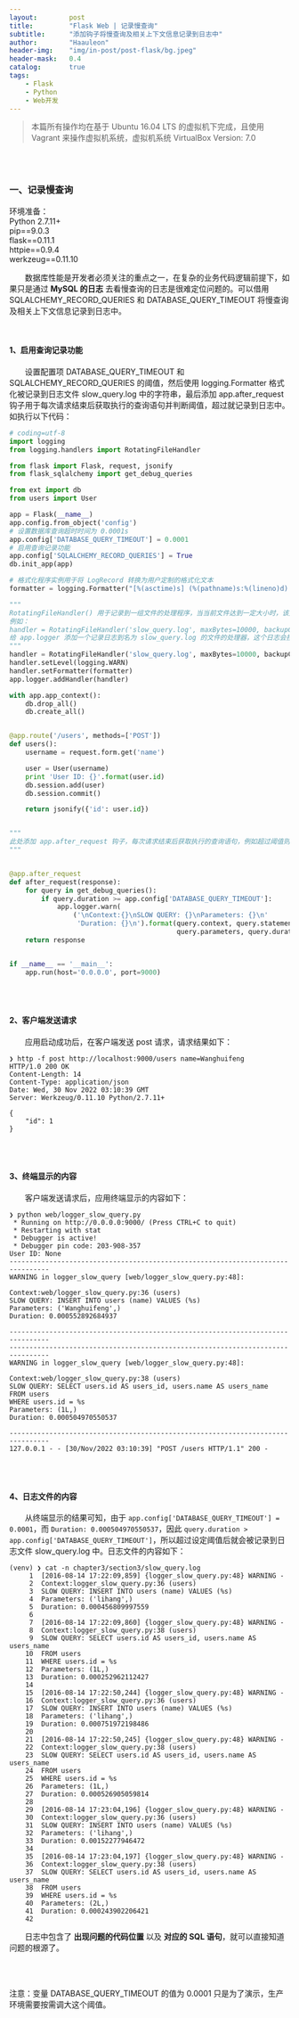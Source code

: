 ```yaml
---
layout:        post
title:         "Flask Web | 记录慢查询"
subtitle:      "添加钩子将慢查询及相关上下文信息记录到日志中"
author:        "Haauleon"
header-img:    "img/in-post/post-flask/bg.jpeg"
header-mask:   0.4
catalog:       true
tags:
    - Flask
    - Python
    - Web开发
---
```


> 本篇所有操作均在基于 Ubuntu 16.04 LTS 的虚拟机下完成，且使用 Vagrant 来操作虚拟机系统，虚拟机系统 VirtualBox Version: 7.0 

<br>
<br>

### 一、记录慢查询
环境准备：     
Python 2.7.11+      
pip==9.0.3     
flask==0.11.1   
httpie==0.9.4     
werkzeug==0.11.10       

&emsp;&emsp;数据库性能是开发者必须关注的重点之一，在复杂的业务代码逻辑前提下，如果只是通过 **MySQL 的日志** 去看慢查询的日志是很难定位问题的。可以借用 SQLALCHEMY_RECORD_QUERIES 和 DATABASE_QUERY_TIMEOUT 将慢查询及相关上下文信息记录到日志中。     

<br>

#### 1、启用查询记录功能
&emsp;&emsp;设置配置项 DATABASE_QUERY_TIMEOUT 和 SQLALCHEMY_RECORD_QUERIES 的阈值，然后使用 logging.Formatter 格式化被记录到日志文件 slow_query.log 中的字符串，最后添加 app.after_request 钩子用于每次请求结束后获取执行的查询语句并判断阈值，超过就记录到日志中。如执行以下代码：                
```python
# coding=utf-8
import logging
from logging.handlers import RotatingFileHandler

from flask import Flask, request, jsonify
from flask_sqlalchemy import get_debug_queries

from ext import db
from users import User

app = Flask(__name__)
app.config.from_object('config')
# 设置数据库查询超时时间为 0.0001s
app.config['DATABASE_QUERY_TIMEOUT'] = 0.0001
# 启用查询记录功能
app.config['SQLALCHEMY_RECORD_QUERIES'] = True
db.init_app(app)

# 格式化程序实例用于将 LogRecord 转换为用户定制的格式化文本
formatter = logging.Formatter("[%(asctime)s] (%(pathname)s:%(lineno)d) %(levelname)s - %(message)s")

"""
RotatingFileHandler() 用于记录到一组文件的处理程序，当当前文件达到一定大小时，该处理程序将从一个文件切换到下一个文件。
例如：
handler = RotatingFileHandler('slow_query.log', maxBytes=10000, backupCount=10)
给 app.logger 添加一个记录日志到名为 slow_query.log 的文件的处理器，这个日志会按大小切分
"""
handler = RotatingFileHandler('slow_query.log', maxBytes=10000, backupCount=10)
handler.setLevel(logging.WARN)
handler.setFormatter(formatter)
app.logger.addHandler(handler)

with app.app_context():
    db.drop_all()
    db.create_all()


@app.route('/users', methods=['POST'])
def users():
    username = request.form.get('name')

    user = User(username)
    print 'User ID: {}'.format(user.id)
    db.session.add(user)
    db.session.commit()

    return jsonify({'id': user.id})


"""
此处添加 app.after_request 钩子，每次请求结束后获取执行的查询语句，例如超过阈值则记录日志
"""


@app.after_request
def after_request(response):
    for query in get_debug_queries():
        if query.duration >= app.config['DATABASE_QUERY_TIMEOUT']:
            app.logger.warn(
                ('\nContext:{}\nSLOW QUERY: {}\nParameters: {}\n'
                 'Duration: {}\n').format(query.context, query.statement,
                                          query.parameters, query.duration))
    return response


if __name__ == '__main__':
    app.run(host='0.0.0.0', port=9000)
```

<br>
<br>

#### 2、客户端发送请求
&emsp;&emsp;应用启动成功后，在客户端发送 post 请求，请求结果如下：     
```
❯ http -f post http://localhost:9000/users name=Wanghuifeng
HTTP/1.0 200 OK
Content-Length: 14
Content-Type: application/json
Date: Wed, 30 Nov 2022 03:10:39 GMT
Server: Werkzeug/0.11.10 Python/2.7.11+

{
    "id": 1
}
```

<br>
<br>

#### 3、终端显示的内容
&emsp;&emsp;客户端发送请求后，应用终端显示的内容如下：     
```
❯ python web/logger_slow_query.py
 * Running on http://0.0.0.0:9000/ (Press CTRL+C to quit)
 * Restarting with stat
 * Debugger is active!
 * Debugger pin code: 203-908-357
User ID: None
--------------------------------------------------------------------------------
WARNING in logger_slow_query [web/logger_slow_query.py:48]:

Context:web/logger_slow_query.py:36 (users)
SLOW QUERY: INSERT INTO users (name) VALUES (%s)
Parameters: ('Wanghuifeng',)
Duration: 0.000552892684937

--------------------------------------------------------------------------------
--------------------------------------------------------------------------------
WARNING in logger_slow_query [web/logger_slow_query.py:48]:

Context:web/logger_slow_query.py:38 (users)
SLOW QUERY: SELECT users.id AS users_id, users.name AS users_name
FROM users
WHERE users.id = %s
Parameters: (1L,)
Duration: 0.000504970550537

--------------------------------------------------------------------------------
127.0.0.1 - - [30/Nov/2022 03:10:39] "POST /users HTTP/1.1" 200 -
```


<br>
<br>

#### 4、日志文件的内容
&emsp;&emsp;从终端显示的结果可知，由于 `app.config['DATABASE_QUERY_TIMEOUT'] = 0.0001`，而 `Duration: 0.000504970550537`，因此 `query.duration > app.config['DATABASE_QUERY_TIMEOUT']`，所以超过设定阈值后就会被记录到日志文件 slow_query.log 中。日志文件的内容如下：     
```
(venv) ❯ cat -n chapter3/section3/slow_query.log
     1  [2016-08-14 17:22:09,859] {logger_slow_query.py:48} WARNING -
     2  Context:logger_slow_query.py:36 (users)
     3  SLOW QUERY: INSERT INTO users (name) VALUES (%s)
     4  Parameters: ('lihang',)
     5  Duration: 0.000456809997559
     6
     7  [2016-08-14 17:22:09,860] {logger_slow_query.py:48} WARNING -
     8  Context:logger_slow_query.py:38 (users)
     9  SLOW QUERY: SELECT users.id AS users_id, users.name AS users_name
    10  FROM users
    11  WHERE users.id = %s
    12  Parameters: (1L,)
    13  Duration: 0.000252962112427
    14
    15  [2016-08-14 17:22:50,244] {logger_slow_query.py:48} WARNING -
    16  Context:logger_slow_query.py:36 (users)
    17  SLOW QUERY: INSERT INTO users (name) VALUES (%s)
    18  Parameters: ('lihang',)
    19  Duration: 0.000751972198486
    20
    21  [2016-08-14 17:22:50,245] {logger_slow_query.py:48} WARNING -
    22  Context:logger_slow_query.py:38 (users)
    23  SLOW QUERY: SELECT users.id AS users_id, users.name AS users_name
    24  FROM users
    25  WHERE users.id = %s
    26  Parameters: (1L,)
    27  Duration: 0.000526905059814
    28
    29  [2016-08-14 17:23:04,196] {logger_slow_query.py:48} WARNING -
    30  Context:logger_slow_query.py:36 (users)
    31  SLOW QUERY: INSERT INTO users (name) VALUES (%s)
    32  Parameters: ('lihang',)
    33  Duration: 0.00152277946472
    34
    35  [2016-08-14 17:23:04,197] {logger_slow_query.py:48} WARNING -
    36  Context:logger_slow_query.py:38 (users)
    37  SLOW QUERY: SELECT users.id AS users_id, users.name AS users_name
    38  FROM users
    39  WHERE users.id = %s
    40  Parameters: (2L,)
    41  Duration: 0.000243902206421
    42
```

&emsp;&emsp;日志中包含了 **出现问题的代码位置** 以及 **对应的 SQL 语句**，就可以直接知道问题的根源了。       

<br>
<br>

注意：变量 DATABASE_QUERY_TIMEOUT 的值为 0.0001 只是为了演示，生产环境需要按需调大这个阈值。    